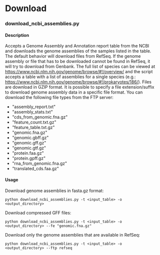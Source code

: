# Download

### download_ncbi_assemblies.py

#### Description

Accepts a Genome Assembly and Annotation report table from the NCBI and downloads the genome assemblies of the samples listed
in the table. The default behavior will download files from RefSeq. If the genome assembly or file that has to be downloaded
cannot be found in RefSeq, it will try to download from Genbank. The full list of species can be viewed at
https://www.ncbi.nlm.nih.gov/genome/browse/#!/overview/ and the script accepts a table with a list of assemblies for a single
species (e.g.: https://www.ncbi.nlm.nih.gov/genome/browse/#!/prokaryotes/186/). Files are download in GZIP format. It is
possible to specify a file extension/suffix to download genome assembly data in a specific file format. You can download the
following file types from the FTP server:

- "assembly_report.txt"
- "assembly_stats.txt"
- "cds_from_genomic.fna.gz"
- "feature_count.txt.gz"
- "feature_table.txt.gz"
- "genomic.fna.gz"
- "genomic.gbff.gz"
- "genomic.gff.gz"
- "genomic.gtf.gz"
- "protein.faa.gz"
- "protein.gpff.gz"
- "rna_from_genomic.fna.gz"
- "translated_cds.faa.gz"

#### Usage

Download genome assemblies in fasta.gz format:

```
python download_ncbi_assemblies.py -t <input_table> -o <output_directory>
```

Download compressed GFF files:

```
python download_ncbi_assemblies.py -t <input_table> -o <output_directory> --fe "genomic.fna.gz"
```

Download only the genome assemblies that are available in RefSeq:

```
python download_ncbi_assemblies.py -t <input_table> -o <output_directory> --ftp refseq
```
